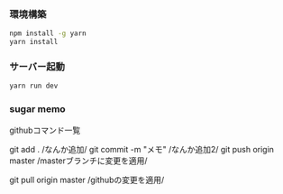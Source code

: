 ### 環境構築

```bash
npm install -g yarn
yarn install
```

### サーバー起動

```bash
yarn run dev
```

### sugar memo

githubコマンド一覧

git add . /なんか追加/
git commit -m "メモ" /なんか追加2/
git push origin master /masterブランチに変更を適用/

git pull origin master /githubの変更を適用/

<style lang="scss">
 →cssで書いてもいい、scssでかけると楽

### 実装したいことリスト
・shogiplayer最後の局面でエラーにならないように
　→分岐を説明するのは章を分けてやるため今はエラーのみ解決できればよいか
・スライドショー追加
　→progateのように章始めで説明してくれてるやつあるとよさげか
・もうちょいサイトカッコよく
　→デザインは他学習サイトを参考にシンプルでいいやつ（ちょい近未来感みたいのあるとなんか好み、とりま見やすければなんでもよし）
・AI対戦機能
　→学習後AIと対戦できる機能、AIも種類や強さを選択できるとなおよいがこれは時間がかかりそうなのでリリース後に実装でもおｋ

### 目標
8月31日までに学習サイトをリリースしたい！夏休みの7月頭からリリースできれば熱い

### スケジュール
2,3月は比較的忙しいので
4月～6月にかけて実装
7月でデザイン重視（2週間くらい）
8月にはほぼ完成でリリースできるように

さがちゃん
・今週は勉強
・来週以降からスタート
・３月末（引っ越しまで）には終わらせる

さがちゃん実験
